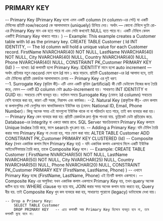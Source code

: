 ## PRIMARY KEY 
-- Primary Key (Primary Key হলো এমন একটি column (বা column-এর সেট) যা একটি টেবিলের প্রতিটি row/record কে আলাদাভাবে (uniquely) চিনিয়ে দেয়। অর্থাৎ — কোনো টেবিলে দুটো রো-এর Primary Key মান এক হতে পারে না এবং সেটা কখনোই NULL হতে পারে না। একটি টেবিলে কেবল একটিই Primary Key থাকতে পারে। )
	-- Example: This example creates a Customer table with Id as the primary key.
		  CREATE TABLE Customer (
		  Id INT IDENTITY,    -- The Id column will hold a unique value for each Customer record.
		  FirstName NVARCHAR(40) NOT NULL,
		  LastName NVARCHAR(40) NOT NULL,
		  City NVARCHAR(40) NULL,
		  Country NVARCHAR(40) NULL,
		  Phone NVARCHAR(40) NULL,
		  CONSTRAINT PK_Customer PRIMARY KEY (Id)
		) 	-- ব্যাখ্যা: Id কলামটি হলো Primary Key. IDENTITY মানে হলো auto increment — অর্থাৎ প্রতিবার নতুন record যোগ হলে Id মান ১ করে বাড়বে. প্রতিটি Customer-এর Id আলাদা হবে, তাই এটা টেবিলের প্রতিটি রেকর্ডকে আলাদাভাবে চেনায়
	-- Primary Key এর দুই ধরণ:  
		--1. Surrogate Key (কৃত্রিম কী)- এটি এমন একটি কৃত্রিম (artificial) কী যেটি ডেটাবেস নিজের জন্য তৈরি করে, যেমন — একটি ID column যেটা auto-increment হয়। সাধারণত INT IDENTITY বা GUID হয়। সবচেয়ে বেশি ব্যবহৃত হয়। বর্তমান সময়ে Surrogate Key (যেমন: Id column) সবচেয়ে বেশি ব্যবহার করা হয়, কারণ এটি সহজ, নিরাপদ এবং কার্যকর।
		--2. Natural Key (প্রাকৃতিক কী)- এমন কলাম বা কলামগুলির সেট যেগুলির মান স্বাভাবিকভাবে ইউনিক হয় (যেমন: National ID, Email, Phone Number)। কিন্তু অনেক সময় এই মানগুলো ইউনিক থাকে না বা পরিবর্তন হতে পারে, তাই কম ব্যবহার করা হয়।
	-- Primary Key কেন ব্যবহার করা হয়: প্রতিটি রেকর্ডকে দ্রুত খুঁজে পাওয়া যায়. ডুপ্লিকেট ডেটা প্রতিরোধ করে. Database-এর Integrity বা একতা বজায় রাখে. SQL Server স্বয়ংক্রিয়ভাবে Primary Key কলামে Unique Index তৈরি করে, ফলে search খুব দ্রুত হয়. 
	-- Adding a Primary Key: যদি টেবিল তৈরি করার সময় Primary Key না দেওয়া হয়, পরে যোগ করা যায়:
		ALTER TABLE Customer 
		ADD CONSTRAINT PK_Customer PRIMARY KEY CLUSTERED (Id)
	-- Composite Key (যখন একাধিক কলাম মিলে Primary Key হয়) - যদি একাধিক কলাম একসাথে মিলে একটি ইউনিক আইডেন্টিফায়ার তৈরি করে, তাকে Composite Key বলে।
	-- Example: 
		CREATE TABLE Customer (
		FirstName NVARCHAR(50) NOT NULL,
		LastName NVARCHAR(50) NOT NULL,
		City NVARCHAR(25) NULL,
		Country NVARCHAR(50) NULL,
		Phone NVARCHAR(20) NULL,
		CONSTRAINT PK_Customer PRIMARY KEY (FirstName, LastName, Phone)
		) -- এখানে Primary Key হচ্ছে (FirstName, LastName, Phone) এই তিনটি কলাম একসাথে।
	-- Composite Key এর অসুবিধা: যখন একাধিক কলাম একসাথে Primary Key হয়, তখন query অনেক জটিল হয়ে যায়: WHERE clause বড় হয়ে যায়, JOIN করার সময় অনেক কলাম ম্যাচ করতে হয়, Query ধীর হয়. তাই Composite Key খুব কম ব্যবহার করা হয়, সাধারণত পুরোনো (legacy) ডাটাবেজে দেখা যায়।

	-- Drop a Primary Key: 
		SELECT TABLE Customer 
		DROP PRIMARY KEY   -- এতে কলামটি আর Primary Key হিসেবে ব্যবহৃত হবে না, তবে কলামটি মুছে যাবে না।



